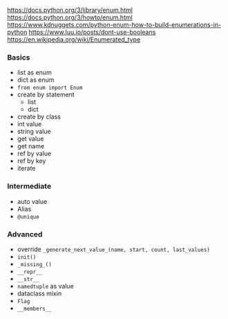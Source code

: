 https://docs.python.org/3/library/enum.html
https://docs.python.org/3/howto/enum.html
https://www.kdnuggets.com/python-enum-how-to-build-enumerations-in-python
https://www.luu.io/posts/dont-use-booleans
https://en.wikipedia.org/wiki/Enumerated_type


### Basics
- list as enum
- dict as enum
- `from enum import Enum`
- create by statement
  - list
  - dict
- create by class
- int value
- string value
- get value
- get name
- ref by value
- ref by key
- iterate

### Intermediate
- auto value
- Alias
- `@unique`


### Advanced
- override `_generate_next_value_(name, start, count, last_values)`
- `init()`
- `_missing_()`
- `__repr__`
- `__str__`
- `namedtuple` as value
- dataclass mixin
- `Flag`
- `__members__`
